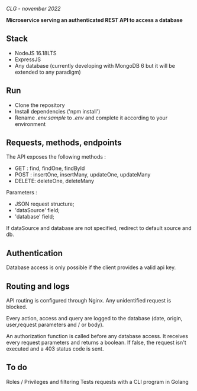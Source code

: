 *CLG - november 2022*

**Microservice serving an authenticated REST API to access a database**

## Stack

- NodeJS 16.18LTS
- ExpressJS
- Any database (currently developing with MongoDB 6 but it will be extended to any paradigm)

## Run

- Clone the repository
- Install dependencies ('npm install')
- Rename *.env.sample* to *.env* and complete it according to your environment
## Requests, methods, endpoints

The API  exposes the following methods :
- GET   : find, findOne, findById
- POST  : insertOne, insertMany, updateOne, updateMany
- DELETE: deleteOne, deleteMany

Parameters :
- JSON request structure;
- 'dataSource' field;
- 'database' field;

If dataSource and database are not specified, redirect to default source and db.
## Authentication

Database access is only possible if the client provides a valid api key.
## Routing and logs

API routing is configured through Nginx. Any unidentified request is blocked.

Every action, access and query are logged to the database (date, origin, user,request parameters and / or body).

An authorization function is called before any database access. It receives every request parameters and returns a boolean.
If false, the request isn't executed and a 403 status code is sent.

## To do

Roles / Privileges and filtering
Tests requests with a CLI program in Golang